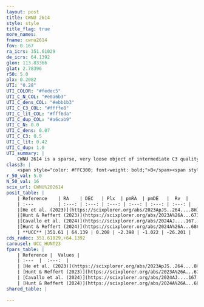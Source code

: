 ```yaml
---
layout: post
title: CWNU 2614
style: style
title_flag: true
more_names: 
fname: cwnu2614
fov: 0.167
ra_icrs: 351.61029
de_icrs: 64.1392
glon: 113.83366
glat: 2.78396
r50: 5.0
plx: 0.2082
UTI: "0.28"
UTI_COLOR: "#fedec5"
UTI_C_N_COL: "#e0a6b3"
UTI_C_dens_COL: "#ebb1b3"
UTI_C_C3_COL: "#ffffe8"
UTI_C_lit_COL: "#fff6da"
UTI_C_dup_COL: "#a6cab9"
UTI_C_N: 0.0
UTI_C_dens: 0.07
UTI_C_C3: 0.5
UTI_C_lit: 0.42
UTI_C_dup: 1.0
UTI_summary: |
    CWNU 2614 is a sparse, very loose object of intermediate C3 quality. It was recently reported in the literature.<br><br><span style="color: #99180f; font-weight: bold;">Warning: </span>contains less than 25 stars with <i>P>0.5</i> estimated.
class3: |
    <span style="color: #FFC300; font-weight: bold;">B</span><span style="color: #FFC300; font-weight: bold;">B</span>
r_50_val: 5.0
N_50_val: 16
scix_url: CWNU%202614
posit_table: |
    | Reference    | RA    | DEC   | Plx  | pmRA  | pmDE   |  Rv  |
    | :---         | :---: | :---: | :---: | :---: | :---: | :---: |
    |[He et al. (2023)](https://scixplorer.org/abs/2023ApJS..264....8H) | 351.774 | 64.191 | 0.206 | -2.398 | -1.022 | -- |
    |[Hunt & Reffert (2023)](https://scixplorer.org/abs/2023A%26A...673A.114H) | 351.581 | 64.129 | 0.202 | -2.385 | -1.018 | -26.221 |
    |[Cavallo et al. (2024)](https://scixplorer.org/abs/2024AJ....167...12C) | 351.627 | 64.146 | 0.201 | -- | -- | -- |
    |[Hunt & Reffert (2024)](https://scixplorer.org/abs/2024A%26A...686A..42H) | 351.581 | 64.129 | 0.202 | -2.385 | -1.018 | -26.221 |
    | **UCC** |351.61 | 64.139 | 0.208 | -2.398 | -1.022 | -26.201 | 
cds_radec: 351.61029,+64.1392
carousel: UCC_HUNT23
fpars_table: |
    | Reference |  Values |
    | :---  |  :---:  |
    | [He et al. (2023)](https://scixplorer.org/abs/2023ApJS..264....8H) | `A0=3.55, m-M=13.85, logAge=6.55` |
    | [Hunt & Reffert (2023)](https://scixplorer.org/abs/2023A%26A...673A.114H) | `AV50=3.004, diffAV50=2.047, MOD50=13.226, logAge50=7.302` |
    | [Cavallo et al. (2024)](https://scixplorer.org/abs/2024AJ....167...12C) | `AV50=2.79, dMod50=12.98, logAge50=7.73, [Fe/H]50=0.42` |
    | [Hunt & Reffert (2024)](https://scixplorer.org/abs/2024A%26A...686A..42H) | `MassJ=339.184` |
shared_table: |
    
---
```


